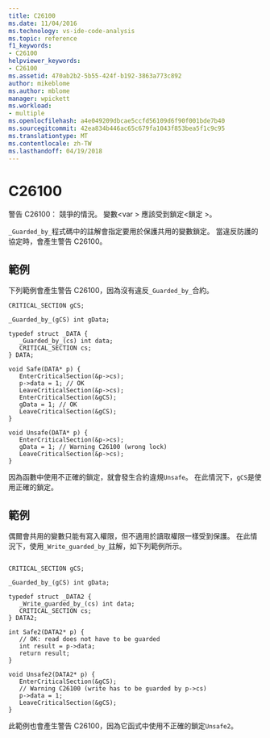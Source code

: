 ```yaml
---
title: C26100
ms.date: 11/04/2016
ms.technology: vs-ide-code-analysis
ms.topic: reference
f1_keywords:
- C26100
helpviewer_keywords:
- C26100
ms.assetid: 470ab2b2-5b55-424f-b192-3863a773c892
author: mikeblome
ms.author: mblome
manager: wpickett
ms.workload:
- multiple
ms.openlocfilehash: a4e049209dbcae5ccfd56109d6f90f001bde7b40
ms.sourcegitcommit: 42ea834b446ac65c679fa1043f853bea5f1c9c95
ms.translationtype: MT
ms.contentlocale: zh-TW
ms.lasthandoff: 04/19/2018
---
```

# <a name="c26100"></a>C26100
警告 C26100： 競爭的情況。 變數\<var > 應該受到鎖定\<鎖定 >。

 `_Guarded_by_`程式碼中的註解會指定要用於保護共用的變數鎖定。 當違反防護的協定時，會產生警告 C26100。

## <a name="example"></a>範例
 下列範例會產生警告 C26100，因為沒有違反`_Guarded_by_`合約。

```
CRITICAL_SECTION gCS;

_Guarded_by_(gCS) int gData;

typedef struct _DATA {
   _Guarded_by_(cs) int data;
   CRITICAL_SECTION cs;
} DATA;

void Safe(DATA* p) {
   EnterCriticalSection(&p->cs);
   p->data = 1; // OK
   LeaveCriticalSection(&p->cs);
   EnterCriticalSection(&gCS);
   gData = 1; // OK
   LeaveCriticalSection(&gCS);
}

void Unsafe(DATA* p) {
   EnterCriticalSection(&p->cs);
   gData = 1; // Warning C26100 (wrong lock)
   LeaveCriticalSection(&p->cs);
}
```

 因為函數中使用不正確的鎖定，就會發生合約違規`Unsafe`。 在此情況下，`gCS`是使用正確的鎖定。

## <a name="example"></a>範例
 偶爾會共用的變數只能有寫入權限，但不適用於讀取權限一樣受到保護。 在此情況下，使用`_Write_guarded_by_`註解，如下列範例所示。

```

CRITICAL_SECTION gCS;

_Guarded_by_(gCS) int gData;

typedef struct _DATA2 {
   _Write_guarded_by_(cs) int data;
   CRITICAL_SECTION cs;
} DATA2;

int Safe2(DATA2* p) {
   // OK: read does not have to be guarded
   int result = p->data;
   return result;
}

void Unsafe2(DATA2* p) {
   EnterCriticalSection(&gCS);
   // Warning C26100 (write has to be guarded by p->cs)
   p->data = 1;
   LeaveCriticalSection(&gCS);
}
```

 此範例也會產生警告 C26100，因為它函式中使用不正確的鎖定`Unsafe2`。